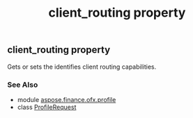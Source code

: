 ﻿---
title: client_routing property
second_title: Aspose.Finance for Python via .NET API References
description: 
type: docs
weight: 30
url: /python-net/aspose.finance.ofx.profile/profilerequest/client_routing/
is_root: false
---

## client_routing property


Gets or sets the identifies client routing capabilities.

### See Also
* module [aspose.finance.ofx.profile](../../)
* class [ProfileRequest](/finance/python-net/aspose.finance.ofx.profile/profilerequest)
